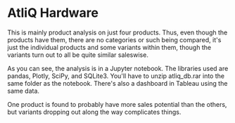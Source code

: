 # AtliQ Hardware
This is mainly product analysis on just four products. Thus, even though the products have them, there are no categories or such being compared, it's just the individual products and some variants within them, though the variants turn out to all be quite similar saleswise.

As you can see, the analysis is in a Jupyter notebook. The libraries used are pandas, Plotly, SciPy, and SQLite3. You'll have to unzip atliq_db.rar into the same folder as the notebook. There's also a dashboard in Tableau using the same data.

One product is found to probably have more sales potential than the others, but variants dropping out along the way complicates things.